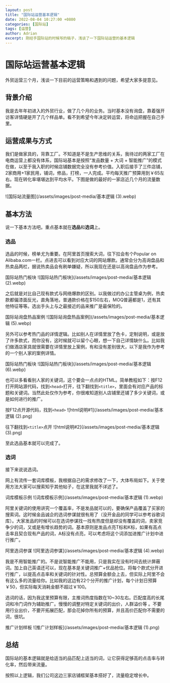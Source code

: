 ```yaml
---
layout: post
title: "国际站运营基本逻辑"
date: 2022-08-04 10:27:00 +0800
categories: [国际站]
tags: [运营]
author: Adrian
excerpt: 刚经手国际站的时候写的稿子，浅谈了一下国际站运营的基本逻辑
---
```


# 国际站运营基本逻辑

外贸运营三个月，浅谈一下目前的运营策略和遇到的问题，希望大家多提意见。

## 背景介绍

我是去年年初进入的外贸行业，做了几个月的业务。当时基本没有询盘，靠着强开访客详情硬是开了几个样品单。看不到希望今年决定转运营，将命运把握在自己手里。

## 运营成果与方式

我们是做家具的，背靠工厂。不知道是不是生产思维的关系，我待过的两家工厂在电商运营上都没有体系，国际站基本是按照“发品数量 + 大词 + 智能推广”的模式在做，以至于我入职的时候店铺数据完全没有参考价值。入职后接手了三件店铺，2家商用+1家民用，铺词，修品，打榜，一人完成。平均每天推广预算用到￥65左右。现在转化率堪堪达到平均水平。下图是做的最好的一家店近几个月的流量数据。

![国际站流量图](/assets/images/post-media/基本逻辑 (3).webp)

## 基本方法

说一下基本方法吧。重点基本就在**选品**和**选词**上。

### 选品

选品的时候，榜单尤为重要。在阿里首页搜索大词，往下拉会有个Popular on Alibaba.com一栏。点进去可以看到对应大词的网站爆款。通常会分为高询盘品和热卖品两栏，据说热卖品会有刷单嫌疑，所以我现在还是以高询盘品作为参考。

国际站热门板块
![国际站热门板块](/assets/images/post-media/基本逻辑 (2).webp)

之后就是对比自己现有款式与网络爆款的区别。以我做过的办公主管桌为例，热卖款都偏漆面反光，直角落地，普通款价格在$150左右，MOQ普遍都是1，还有其他特征等等。选出手头上与之最接近的品来推广是最保险的。

国际站询盘热品案例
![国际站询盘热品案例](/assets/images/post-media/基本逻辑 (5).webp)

另外可以参考热门品的详情逻辑。比如别人在详情里放了色卡，定制说明，或是放了许多款式，而你没有，这时候就可以留个心眼，想一下自己详情缺什么。比如我们做酒店家具就很需要在详情里放上案例，有和没有差别很大，以下是我作为参考的一个别人家的案例详情。

国际站热门板块
![国际站热门板块](/assets/images/post-media/基本逻辑 (6).webp)

也可以多看看别人家的关键词，这个要会一点点的HTML。简单教程如下：按F12打开网站源代码，找到`<head>`打开，往下翻找到`<title>`，里面会有对应产品的标题和关键词。当然此处仅作为参考，你很难知道别人店铺里还铺了多少关键词，或是如何进行的推广。

按F12点开源代码，找到`<head>`
![html说明#1](/assets/images/post-media/基本逻辑 (2).png)

往下翻找到`<title>`点开
![html说明#2](/assets/images/post-media/基本逻辑 (3).png)

至此选品基本就可以完成了。

### 选词

接下来说说选词。

网上有流传一套词库模板，我根据自己的需求修改了一下，大体布局如下。关于使用方法大家可以搜索知乎其他帖子，在这里我就不详述了。

词库模板示例
![词库模板示例](/assets/images/post-media/基本逻辑 (1).webp)

阿里关键词的使用讲究一个覆盖率，不是发品就可以的，要确保产品覆盖了买家的搜索词。这时候金品诚企的选词参谋就很有用了（没开金品的同学可以参考谷歌词库）。大家发品的时候可以在选词参谋找一找有热度但是却没有覆盖的词，卖家竞争少的词，又或是有增长趋势的词。基本原则是发品点亮T标和K标，如果有高点击率且契合现有产品的词，A标没有点亮，可以考虑将这个词添加进推广计划中进行推广。

阿里选词参谋
![阿里选词参谋](/assets/images/post-media/基本逻辑 (4).webp)

我是不用智能推广的。不是说智能推广不能用，只是我实在没有时间去统计屏蔽词。加上自己英语还可以，现在基本是关键词推广+优品抢位。将每个款式分开进行推广，以提高点击率和关键词的针对性。总预算金额会上去，但实际上阿里不会有这么多的流量给你。比如我的这边有22个分开的推广计划，每个计划日预算￥50，但实际每天消耗金额不超过￥100。

选词的话，因为我这里预算有限，主推词热度指数在10~30左右。匹配度高的长尾词和冷门词作为辅助推广。慢慢的调整对特定关键词的出价，人群溢价等 。不要用行业出价，不要开拓展匹配，那会花掉你所有的预算，并且高价匹配你不需要的词，很坑。

推广计划样板
![推广计划样板](/assets/images/post-media/基本逻辑 (1).png)

## 总结

国际站的基本逻辑就是给适当的品匹配上适当的词，让它获得足够高的点击率与转化率，然后带来流量。

按照以上逻辑，我们公司这边三家店铺框架基本搭好了，流量稳定增长中。

